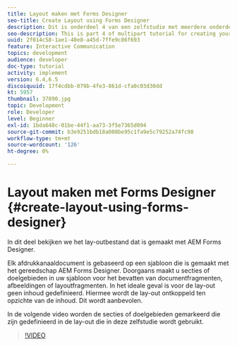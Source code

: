 ```yaml
---
title: Layout maken met Forms Designer
seo-title: Create Layout using Forms Designer
description: Dit is onderdeel 4 van een zelfstudie met meerdere onderdelen voor het maken van uw eerste interactieve communicatiedocument voor het afdrukkanaal. In dit onderdeel bekijken we het lay-outbestand dat is gemaakt met AEM Forms Designer.
seo-description: This is part 4 of multipart tutorial for creating your first interactive communication document for the print channel.In this part, we look at the layout file created using AEM Forms Designer.
uuid: 2f014c58-1ae1-40e8-a45d-7ffe9c86f693
feature: Interactive Communication
topics: development
audience: developer
doc-type: tutorial
activity: implement
version: 6.4,6.5
discoiquuid: 17f4cdbb-079b-4fe3-861d-cfa0c03d30dd
kt: 5957
thumbnail: 37890.jpg
topic: Development
role: Developer
level: Beginner
exl-id: 1bda648c-01be-44f1-aa73-3f5e7365d094
source-git-commit: b3e9251bdb18a008be95c1fa9e5c79252a74fc98
workflow-type: tm+mt
source-wordcount: '126'
ht-degree: 0%

---
```


# Layout maken met Forms Designer {#create-layout-using-forms-designer}

In dit deel bekijken we het lay-outbestand dat is gemaakt met AEM Forms Designer.

Elk afdrukkanaaldocument is gebaseerd op een sjabloon die is gemaakt met het gereedschap AEM Forms Designer. Doorgaans maakt u secties of doelgebieden in uw sjabloon voor het bevatten van documentfragmenten, afbeeldingen of layoutfragmenten. In het ideale geval is voor de lay-out geen inhoud gedefinieerd. Hiermee wordt de lay-out ontkoppeld ten opzichte van de inhoud. Dit wordt aanbevolen.

In de volgende video worden de secties of doelgebieden gemarkeerd die zijn gedefinieerd in de lay-out die in deze zelfstudie wordt gebruikt.

>[!VIDEO](https://video.tv.adobe.com/v/37890?quality=12&learn=on)
